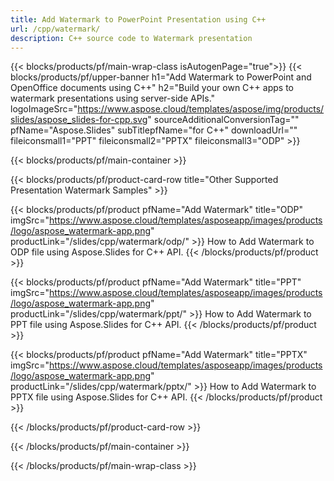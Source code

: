 ```yaml
---
title: Add Watermark to PowerPoint Presentation using C++ 
url: /cpp/watermark/
description: C++ source code to Watermark presentation
---
```


{{< blocks/products/pf/main-wrap-class isAutogenPage="true">}}
{{< blocks/products/pf/upper-banner h1="Add Watermark to PowerPoint and OpenOffice documents using C++" h2="Build your own C++ apps to watermark presentations using server-side APIs." logoImageSrc="https://www.aspose.cloud/templates/aspose/img/products/slides/aspose_slides-for-cpp.svg" sourceAdditionalConversionTag="" pfName="Aspose.Slides" subTitlepfName="for C++" downloadUrl="" fileiconsmall1="PPT" fileiconsmall2="PPTX" fileiconsmall3="ODP" >}}

{{< blocks/products/pf/main-container >}}

{{< blocks/products/pf/product-card-row title="Other Supported Presentation Watermark Samples" >}}

{{< blocks/products/pf/product pfName="Add Watermark" title="ODP" imgSrc="https://www.aspose.cloud/templates/asposeapp/images/products/logo/aspose_watermark-app.png" productLink="/slides/cpp/watermark/odp/" >}}
How to Add Watermark to ODP file using Aspose.Slides for C++ API.
{{< /blocks/products/pf/product >}}

{{< blocks/products/pf/product pfName="Add Watermark" title="PPT" imgSrc="https://www.aspose.cloud/templates/asposeapp/images/products/logo/aspose_watermark-app.png" productLink="/slides/cpp/watermark/ppt/" >}}
How to Add Watermark to PPT file using Aspose.Slides for C++ API.
{{< /blocks/products/pf/product >}}

{{< blocks/products/pf/product pfName="Add Watermark" title="PPTX" imgSrc="https://www.aspose.cloud/templates/asposeapp/images/products/logo/aspose_watermark-app.png" productLink="/slides/cpp/watermark/pptx/" >}}
How to Add Watermark to PPTX file using Aspose.Slides for C++ API.
{{< /blocks/products/pf/product >}}



{{< /blocks/products/pf/product-card-row >}}

{{< /blocks/products/pf/main-container >}}
    
{{< /blocks/products/pf/main-wrap-class >}}